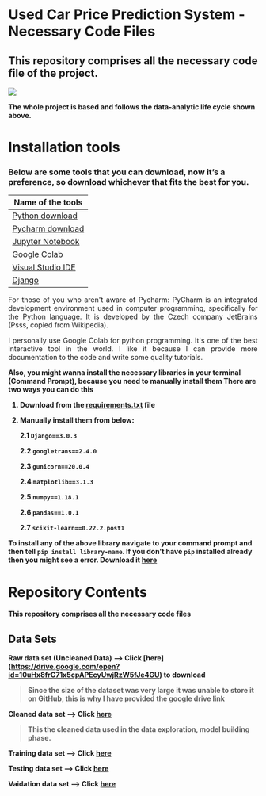 # Used Car Price Prediction System - Necessary Code Files 

## This repository comprises all the necessary code file of the project.

<img src = "https://i.imgur.com/aJMp43P.png">

<b align = "justify"> The whole project is based and follows the data-analytic life cycle shown above.</b>


# Installation tools

### Below are some tools that you can download, now it’s a preference, so download whichever that fits the best for you.

| Name of the tools | 
| ------------- |
|[Python download](https://www.python.org/downloads/)|
|[Pycharm download](https://www.jetbrains.com/pycharm/download/#section=windows)|
|[Jupyter Notebook](https://jupyter.org/install)|
|[Google Colab](https://colab.research.google.com/notebooks/welcome.ipynb)|
|[Visual Studio IDE](https://code.visualstudio.com/)|
|[Django](https://www.djangoproject.com/)|



<p align="justify"> For those of you who aren't aware of Pycharm: PyCharm is an integrated development environment used in computer programming, specifically for the Python language. It is developed by the Czech company JetBrains (Psss, copied from Wikipedia).</p>

<p align = "justify">I personally use Google Colab for python programming. It's one of the best interactive tool in the world. I like it because I can provide more documentation to the code and write some quality tutorials.</p>

<b>Also, you might wanna install the necessary libraries in your terminal (Command Prompt), because you need to manually install them<b>
There are two ways you can do this
1. Download from the [requirements.txt](https://github.com/Tanu-N-Prabhu/Used_Car_Price_Prediction_System1/blob/master/requirements.txt) file 
  
2. Manually install them from below:

    2.1 `Django==3.0.3`
    
    2.2 `googletrans==2.4.0`
    
    2.3 `gunicorn==20.0.4`
    
    2.4 `matplotlib==3.1.3`
    
    2.5 `numpy==1.18.1`
    
    2.6 `pandas==1.0.1`
    
    2.7 `scikit-learn==0.22.2.post1`
    
To install any of the above library navigate to your command prompt and then tell `pip install library-name`. If you don't have `pip` installed already then you might see a error. Download it [here](https://pypi.org/project/pip/)



# Repository Contents

<b>This repository comprises all the necessary code files</b>

## Data Sets

Raw data set (Uncleaned Data) --> Click [here] (https://drive.google.com/open?id=10uHx8frC71x5cpAPEcyUwjRzW5fJe4GU) to download
> Since the size of the dataset was very large it was unable to store it on GitHub, this is why I have provided the google drive link

Cleaned data set --> Click [here](https://github.com/Tanu-N-Prabhu/UsedCarPricePredictionSystem-Files/tree/master/Cleaned%20Dataset)
> This the cleaned data used in the data exploration, model building phase. 

Training data set --> Click [here](https://github.com/Tanu-N-Prabhu/UsedCarPricePredictionSystem-Files/tree/master/Testing%20set)

Testing data set --> Click [here](https://github.com/Tanu-N-Prabhu/UsedCarPricePredictionSystem-Files/tree/master/Testing%20set)

Vaidation data set --> Click [here](https://github.com/Tanu-N-Prabhu/UsedCarPricePredictionSystem-Files/tree/master/Validation%20set)








